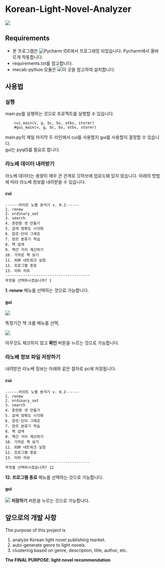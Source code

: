 # Korean-Light-Novel-Analyzer

![](https://img.shields.io/badge/license-GPL-blue.svg)

## Requirements
* 본 프로그램은 ![Pycharm IDE](https://www.jetbrains.com/pycharm/)에서 프로그래밍 되었습니다. Pycharm에서 올바르게 작동합니다.
* requirements.txt를 참고합니다.
* mecab-python 모듈은 ![이 곳](https://cleancode-ws.tistory.com/97)을 참고하여 설치합니다.

## 사용법
### 실행
main.py를 실행하는 것으로 프로젝트를 실행할 수 있습니다.

```
    cui_main(v, g, bc, bs, otbs, storer)
    #gui_main(v, g, bc, bs, otbs, storer)
```
main.py의 제일 마지막 두 라인에서 cui를 사용할지 gui를 사용할지 결정할 수 있습니다.<br>
gui는 pyqt5를 필요로 합니다.

### 라노베 데이터 내려받기
라노베 데이터는 용량이 매우 큰 관계로 깃허브에 업로드돼 있지 않습니다. 아래의 방법에 따라 라노베 정보를 내려받을 수 있습니다.

#### cui
```
------라이트 노벨 분석기 v. 0.2------
1. renew
2. ordinary_set
3. search
4. 훈련용 셋 만들기
5. 검색 정확도 시각화
6. 장르-단어 그래프
7. 장르 분류기 학습
8. 책 검색
9. 책간 거리 계산하기
10. 가까운 책 보기
11. XOR 네트워크 실험
12. 프로그램 종료
13. 이하 자유
--------------------------------------
무엇을 선택하시겠습니까? 1
```
**1. renew** 메뉴를 선택하는 것으로 가능합니다.

#### gui
![](https://lh3.googleusercontent.com/oK9uFMmWKQG6Vw4_gsSnEWWG7BgX3yEhqvZ1FBffm-bcvg4NsXLz7xuYVigepC3YwGQ2TGRf_XdS4R8PqvJFBnHXJ0RRBm1BWp2JSlZYYJ7FKnXCkkjMo83fd3s4fhUw6yZyl4rrQRr-ZJNHDlOSZe6m9YfvvhjhNxm22MtugLnH97QB-lXWn4W7p3a4nTz_6vz8oyfmI1v6HAKMWuB3khMd_Hy0nVUI2WWeqzQuRVeVHmgZvxNNWVu56jDM4waeWFEx-7zOn0Mja6GRRQva1mJvmHK4ZOSlutH59_p5SGIaly4iMEkBLXFGFhDi2JjiJGnXfnpLQdGdMJRFvvo0A1BAF9ROPQSIWU3pFTABJ3dFhYKjQxlThAprkGRieCIYq5wcRMJXcfVMMioZYymUa1eF_D_pDXKJTAfvQLdbAi2zBnYq6PM2wZub1rdeT2-tkvWT7YGRR8T18y5WhuUIFK61bBQOKHRK0iQMLU-lb8nzXUok1hKUTperR6yMyg4rgoGCiudAAnvyDReLZW4sf6FkezzeCrQfNvMfAC4w152My-Z9QkXtjFIkVxE-QD2W-uSe50StZwMwTFAf_fhxGSi5WHsKi7iFKmu83mayyVhpnT1aRgHH3-PuyRsqiToqzNWlm_EIOQzPL8TbfT2gL7d6_k3BgyE=w567-h568-no)

특정기간 책 크롤 메뉴를 선택,

![](https://lh3.googleusercontent.com/kdtx7vr4YxeqtpDBd5Ot7VYWSReW-z_Ip1Dhyqg0sRV36B8NLlLOTyKDJx99atPuZt92QuZeLFXMYeEDtlf0i6GGFoSOb3OqPdWw6C4HgG58OBeqRLLBLdZiCj6oJHoMWXp-RLaC13NqEw4Vnb-IaNkAdaDJ7a-SqwgsLCVtzeTzN8e9fUSpGDr36i8u6GIhw83GnPj5V3Ej0WoolJFmetQag-ET-Zw-7MOMKoAOgRMNN5hhW5D29Ub9DhMBq_WeTZXsDabMzdJoq2ADncLBrhxBnWU2nktMuzXO8Ld1et27hlqMM7S73wusIiJ-arv_W0Qb0PDxRhmMEXV0MOXMwfj8qtq9exFOuW2Z_EA811PZgrDroYJlCGZ0_BXsvYWSJ5mldhRYByCryWcZFAGU95k_mJiFzWzLePnr4NQ5xk5pOG0u7ng3ofvwECioEDKmYGI_6mRkl_xBz7YYEZu4Ut-x0f4tuCDi95ZP00Y34sIlmUH-Zg-0KcfS7K2U5lwyjMu-Gj10v5G2nGytNM7xu94x6eUs0gdEOIRqLmNILW0ZaQq8loFDK01yVrxkWnDS5h688QvyPuu569ZuyLHjcYEp6etwkNIKKy9Jb9-A3mZTt7jeY5xInBUYTvNtGCsuLg9BtAM_yrHHvjB1LVh6tGKc2cn65ik=w572-h612-no)

아무것도 체크하지 않고 **확인** 버튼을 누르는 것으로 가능합니다.

### 라노베 정보 파일 저장하기
내려받은 라노베 정보는 아래와 같은 절차로 pc에 저장됩니다.
#### cui
```
------라이트 노벨 분석기 v. 0.2------
1. renew
2. ordinary_set
3. search
4. 훈련용 셋 만들기
5. 검색 정확도 시각화
6. 장르-단어 그래프
7. 장르 분류기 학습
8. 책 검색
9. 책간 거리 계산하기
10. 가까운 책 보기
11. XOR 네트워크 실험
12. 프로그램 종료
13. 이하 자유
--------------------------------------
무엇을 선택하시겠습니까? 12
```
**12. 프로그램 종료** 메뉴를 선택하는 것으로 가능합니다.

#### gui
![](https://lh3.googleusercontent.com/kdtx7vr4YxeqtpDBd5Ot7VYWSReW-z_Ip1Dhyqg0sRV36B8NLlLOTyKDJx99atPuZt92QuZeLFXMYeEDtlf0i6GGFoSOb3OqPdWw6C4HgG58OBeqRLLBLdZiCj6oJHoMWXp-RLaC13NqEw4Vnb-IaNkAdaDJ7a-SqwgsLCVtzeTzN8e9fUSpGDr36i8u6GIhw83GnPj5V3Ej0WoolJFmetQag-ET-Zw-7MOMKoAOgRMNN5hhW5D29Ub9DhMBq_WeTZXsDabMzdJoq2ADncLBrhxBnWU2nktMuzXO8Ld1et27hlqMM7S73wusIiJ-arv_W0Qb0PDxRhmMEXV0MOXMwfj8qtq9exFOuW2Z_EA811PZgrDroYJlCGZ0_BXsvYWSJ5mldhRYByCryWcZFAGU95k_mJiFzWzLePnr4NQ5xk5pOG0u7ng3ofvwECioEDKmYGI_6mRkl_xBz7YYEZu4Ut-x0f4tuCDi95ZP00Y34sIlmUH-Zg-0KcfS7K2U5lwyjMu-Gj10v5G2nGytNM7xu94x6eUs0gdEOIRqLmNILW0ZaQq8loFDK01yVrxkWnDS5h688QvyPuu569ZuyLHjcYEp6etwkNIKKy9Jb9-A3mZTt7jeY5xInBUYTvNtGCsuLg9BtAM_yrHHvjB1LVh6tGKc2cn65ik=w572-h612-no)
**저장하기** 버튼을 누르는 것으로 가능합니다.

## 앞으로의 개발 사항
The purpose of this project is 
1. analyze Korean light novel publishing market.
2. auto-generate genre to light novels.
3. clustering based on genre, description, title, author, etc.

**The FINAL PURPOSE: light novel recommendation**
